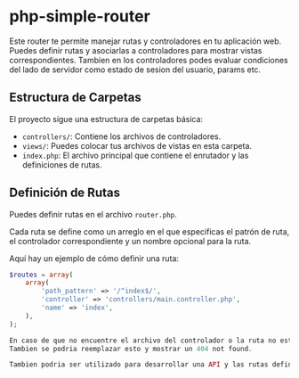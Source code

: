 # php-simple-router

Este router te permite manejar rutas y controladores en tu aplicación web. 
Puedes definir rutas y asociarlas a controladores para mostrar vistas correspondientes.
Tambien en los controladores podes evaluar condiciones del lado de servidor como estado de sesion del usuario, params etc.

## Estructura de Carpetas

El proyecto sigue una estructura de carpetas básica:

- `controllers/`: Contiene los archivos de controladores.
- `views/`: Puedes colocar tus archivos de vistas en esta carpeta.
- `index.php`: El archivo principal que contiene el enrutador y las definiciones de rutas.

## Definición de Rutas

Puedes definir rutas en el archivo `router.php`. 

Cada ruta se define como un arreglo en el que especificas el patrón de ruta, el controlador correspondiente y un nombre opcional para la ruta. 

Aquí hay un ejemplo de cómo definir una ruta:

```php
$routes = array(
    array(
        'path_pattern' => '/^index$/',
        'controller' => 'controllers/main.controller.php',
        'name' => 'index',
    ),
);

En caso de que no encuentre el archivo del controlador o la ruta no este definida, mostrara el mensaje correspondiente. 
Tambien se podria reemplazar esto y mostrar un 404 not found.

Tambien podria ser utilizado para desarrollar una API y las rutas definidas utilizarlas como endpoints de la misma.
